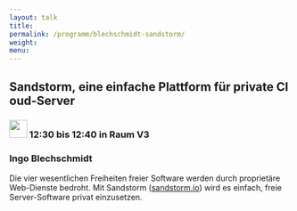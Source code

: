 ```yaml
---
layout: talk
title:
permalink: /programm/blechschmidt-sandstorm/
weight: 
menu:
---
```

## Sandstorm,&nbsp;eine&nbsp;einfache&nbsp;Plattform&nbsp;für&nbsp;private&nbsp;Cloud-Server

### <img height = "32" src="../../images/lightning.svg"> 12:30 bis 12:40 in Raum V3

### Ingo&nbsp;Blechschmidt

Die vier wesentlichen Freiheiten freier Software werden durch
proprietäre Web-Dienste bedroht. Mit Sandstorm (<a href="https://sandstorm.io" target="_blank">sandstorm.io</a>) wird es einfach, freie
Server-Software privat einzusetzen.
